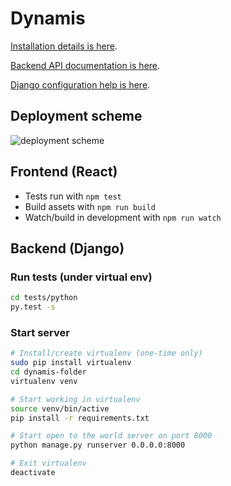 # Dynamis

[Installation details is here](INSTALL.md).

[Backend API documentation is here](http://docs.dynamis1.apiary.io).

[Django configuration help is here](DJANGO_HELP.md).

## Deployment scheme
![deployment scheme](https://s4.postimg.org/gdghow8rh/dynamis_deployment_scheme.png)

## Frontend (React)

* Tests run with `npm test`
* Build assets with `npm run build`
* Watch/build in development with `npm run watch`


## Backend (Django)

### Run tests (under virtual env)
```bash
cd tests/python
py.test -s 
```

### Start server 

```bash
# Install/create virtualenv (one-time only)
sudo pip install virtualenv
cd dynamis-folder
virtualenv venv

# Start working in virtualenv
source venv/bin/active
pip install -r requirements.txt

# Start open to the world server on port 8000
python manage.py runserver 0.0.0.0:8000

# Exit virtualenv
deactivate
```
